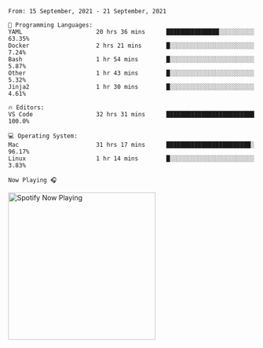 <!--START_SECTION:waka-->
```text
From: 15 September, 2021 - 21 September, 2021

💬 Programming Languages: 
YAML                     20 hrs 36 mins      ███████████████░░░░░░░░░░   63.35% 
Docker                   2 hrs 21 mins       █░░░░░░░░░░░░░░░░░░░░░░░░   7.24% 
Bash                     1 hr 54 mins        █░░░░░░░░░░░░░░░░░░░░░░░░   5.87% 
Other                    1 hr 43 mins        █░░░░░░░░░░░░░░░░░░░░░░░░   5.32% 
Jinja2                   1 hr 30 mins        █░░░░░░░░░░░░░░░░░░░░░░░░   4.61%

🔥 Editors: 
VS Code                  32 hrs 31 mins      █████████████████████████   100.0%

💻 Operating System: 
Mac                      31 hrs 17 mins      ████████████████████████░   96.17% 
Linux                    1 hr 14 mins        █░░░░░░░░░░░░░░░░░░░░░░░░   3.83%

```


<!--END_SECTION:waka-->

`Now Playing 🎧`

[<img src="https://spotify-now-playing-cyan-seven.vercel.app/api/spotify-playing" alt="Spotify Now Playing" width="300" />](https://open.spotify.com/user/gregnrobinson-ca)



